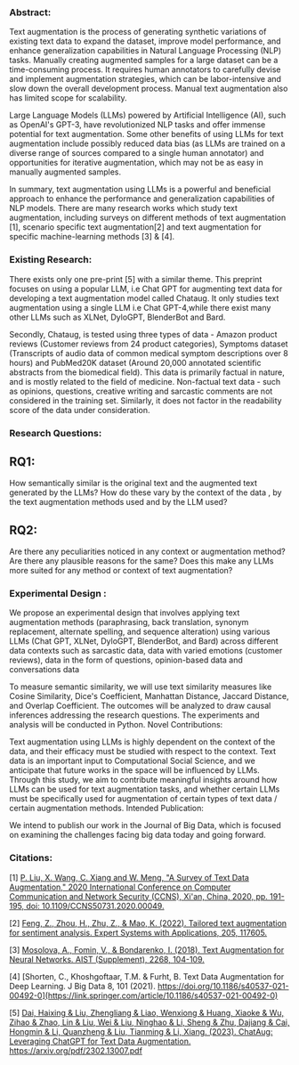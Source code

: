 
### Abstract:

Text augmentation is the process of generating synthetic variations of existing text data to expand the dataset, improve model performance, and enhance generalization capabilities in Natural Language Processing (NLP) tasks. Manually creating augmented samples for a large dataset can be a time-consuming process. It requires human annotators to carefully devise and implement augmentation strategies, which can be labor-intensive and slow down the overall development process. Manual text augmentation also has limited scope for scalability.

Large Language Models (LLMs) powered by Artificial Intelligence (AI), such as OpenAI's GPT-3, have revolutionized NLP tasks and offer immense potential for text augmentation. Some other benefits of using LLMs for text augmentation include possibly reduced data bias (as LLMs are trained on a diverse range of sources compared to a single human annotator) and opportunities for iterative augmentation, which may not be as easy in manually augmented samples.

In summary, text augmentation using LLMs is a powerful and beneficial approach to enhance the performance and generalization capabilities of NLP models. There are many research works which study text augmentation, including surveys on different methods of text augmentation [1], scenario specific text augmentation[2] and text augmentation for specific machine-learning methods [3] & [4]. 

### Existing Research:

There exists only one pre-print [5] with a similar theme. This preprint focuses on using a popular LLM, i.e Chat GPT for augmenting text data for developing a text augmentation model called Chataug. It only studies text augmentation using a single LLM i.e Chat GPT-4,while there exist many other LLMs such as XLNet, DyloGPT, BlenderBot and Bard.

Secondly, Chataug, is tested using three types of data - Amazon product reviews (Customer reviews from 24 product categories), Symptoms dataset (Transcripts of audio data of common medical symptom descriptions over 8 hours) and PubMed20K dataset (Around 20,000 annotated scientific abstracts from the biomedical field). This data is primarily factual in nature, and is mostly related to the field of medicine. Non-factual text data - such as opinions, questions, creative writing and sarcastic comments are not considered in the training set. Similarly, it does not factor in the readability score of the data under consideration.

### Research Questions:

## RQ1:
How semantically similar is the original text and the augmented text generated by the LLMs? How do these vary by the context of the data , by the text augmentation methods used and by the LLM used?

## RQ2: 
Are there any peculiarities noticed in any context or augmentation method? Are there any plausible reasons for the same? Does this make any LLMs more suited for any method or context of text augmentation?

### Experimental Design :

We propose an experimental design that involves applying text augmentation methods (paraphrasing, back translation, synonym replacement, alternate spelling, and sequence alteration) using various LLMs (Chat GPT, XLNet, DyloGPT, BlenderBot, and Bard) across different data contexts such as  sarcastic data, data with varied emotions (customer reviews), data in the form of questions, opinion-based data and conversations data 

To measure semantic similarity, we will use text similarity measures like Cosine Similarity, Dice's Coefficient, Manhattan Distance, Jaccard Distance, and Overlap Coefficient. The outcomes will be analyzed to draw causal inferences addressing the research questions. The experiments and analysis will be conducted in Python.
Novel Contributions:

Text augmentation using LLMs is highly dependent on the context of the data, and their efficacy must be studied with respect to the context. Text data is an important input to Computational Social Science, and we anticipate that future works in the space will be influenced by LLMs. Through this study, we aim to contribute meaningful insights around how LLMs can be used for text augmentation tasks, and whether certain LLMs must be specifically used for augmentation of certain types of text data / certain augmentation methods.
Intended Publication:

We intend to publish our work in the  Journal of Big Data, which is focused on examining the challenges facing big data today and going forward.

### Citations:

[1] [P. Liu, X. Wang, C. Xiang and W. Meng, "A Survey of Text Data Augmentation," 2020 International Conference on Computer Communication and Network Security (CCNS), Xi'an, China, 2020, pp. 191-195, doi: 10.1109/CCNS50731.2020.00049.
](https://ieeexplore.ieee.org/document/9240734/)

[2] [Feng, Z., Zhou, H., Zhu, Z., & Mao, K. (2022). Tailored text augmentation for sentiment analysis. Expert Systems with Applications, 205, 117605.](https://www.sciencedirect.com/science/article/pii/S0957417422009162?ref=pdf_download&fr=RR-2&rr=7e01722bcc6b18d0)

[3] [Mosolova, A., Fomin, V., & Bondarenko, I. (2018). Text Augmentation for Neural Networks. AIST (Supplement), 2268, 104-109.
](https://ceur-ws.org/Vol-2268/paper11.pdf)

[4] [Shorten, C., Khoshgoftaar, T.M. & Furht, B. Text Data Augmentation for Deep Learning. J Big Data 8, 101 (2021). https://doi.org/10.1186/s40537-021-00492-0](https://link.springer.com/article/10.1186/s40537-021-00492-0)

[5] [Dai, Haixing & Liu, Zhengliang & Liao, Wenxiong & Huang, Xiaoke & Wu, Zihao & Zhao, Lin & Liu, Wei & Liu, Ninghao & Li, Sheng & Zhu, Dajiang & Cai, Hongmin & Li, Quanzheng & Liu, Tianming & Li, Xiang. (2023). ChatAug: Leveraging ChatGPT for Text Data Augmentation. 
](https://arxiv.org/pdf/2302.13007.pdf)https://arxiv.org/pdf/2302.13007.pdf

